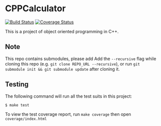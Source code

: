 CPPCalculator
=============

[![Build Status](https://travis-ci.org/zetavg/CPPCalculator.svg?branch=develop)](https://travis-ci.org/zetavg/CPPCalculator)
[![Coverage Status](https://coveralls.io/repos/github/zetavg/CPPCalculator/badge.svg?branch=develop)](https://coveralls.io/github/zetavg/CPPCalculator?branch=develop)

This is a project of object oriented programming in C++.


Note
----

This repo contains submodules, please add Add the `--recursive` flag while cloning this repo (e.g. `git clone REPO_URL --recursive`), or run `git submodule init && git submodule update` after cloning it.


Testing
-------

The following command will run all the test suits in this project:

```bash
$ make test
```

To view the test coverage report, run `make coverage` then open `coverage/index.html`
